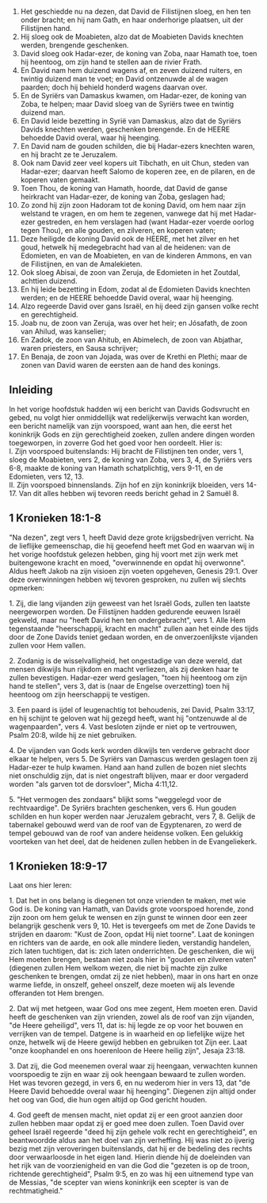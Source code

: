 1. Het geschiedde nu na dezen, dat David de Filistijnen sloeg, en hen ten onder bracht; en hij nam Gath, en haar onderhorige plaatsen, uit der Filistijnen hand. 
2. Hij sloeg ook de Moabieten, alzo dat de Moabieten Davids knechten werden, brengende geschenken. 
3. David sloeg ook Hadar-ezer, de koning van Zoba, naar Hamath toe, toen hij heentoog, om zijn hand te stellen aan de rivier Frath. 
4. En David nam hem duizend wagens af, en zeven duizend ruiters, en twintig duizend man te voet; en David ontzenuwde al de wagen paarden; doch hij behield honderd wagens daarvan over. 
5. En de Syriërs van Damaskus kwamen, om Hadar-ezer, de koning van Zoba, te helpen; maar David sloeg van de Syriërs twee en twintig duizend man. 
6. En David leide bezetting in Syrië van Damaskus, alzo dat de Syriërs Davids knechten werden, geschenken brengende. En de HEERE behoedde David overal, waar hij heenging. 
7. En David nam de gouden schilden, die bij Hadar-ezers knechten waren, en hij bracht ze te Jeruzalem. 
8. Ook nam David zeer veel kopers uit Tibchath, en uit Chun, steden van Hadar-ezer; daarvan heeft Salomo de koperen zee, en de pilaren, en de koperen vaten gemaakt. 
9. Toen Thou, de koning van Hamath, hoorde, dat David de ganse heirkracht van Hadar-ezer, de koning van Zoba, geslagen had; 
10. Zo zond hij zijn zoon Hadoram tot de koning David, om hem naar zijn welstand te vragen, en om hem te zegenen, vanwege dat hij met Hadar-ezer gestreden, en hem verslagen had (want Hadar-ezer voerde oorlog tegen Thou), en alle gouden, en zilveren, en koperen vaten; 
11. Deze heiligde de koning David ook de HEERE, met het zilver en het goud, hetwelk hij medegebracht had van al de heidenen: van de Edomieten, en van de Moabieten, en van de kinderen Ammons, en van de Filistijnen, en van de Amalekieten. 
12. Ook sloeg Abisai, de zoon van Zeruja, de Edomieten in het Zoutdal, achttien duizend. 
13. En hij leide bezetting in Edom, zodat al de Edomieten Davids knechten werden; en de HEERE behoedde David overal, waar hij heenging. 
14. Alzo regeerde David over gans Israël, en hij deed zijn gansen volke recht en gerechtigheid. 
15. Joab nu, de zoon van Zeruja, was over het heir; en Jósafath, de zoon van Ahilud, was kanselier; 
16. En Zadok, de zoon van Ahitub, en Abimelech, de zoon van Abjathar, waren priesters, en Sausa schrijver; 
17. En Benaja, de zoon van Jojada, was over de Krethi en Plethi; maar de zonen van David waren de eersten aan de hand des konings. 

## Inleiding

In het vorige hoofdstuk hadden wij een bericht van Davids Godsvrucht en gebed, nu volgt hier onmiddellijk wat redelijkerwijs verwacht kan worden, een bericht namelijk van zijn voorspoed, want aan hen, die eerst het koninkrijk Gods en zijn gerechtigheid zoeken, zullen andere dingen worden toegeworpen, in zoverre God het goed voor hen oordeelt. Hier is:  
I. Zijn voorspoed buitenslands: Hij bracht de Filistijnen ten onder, vers 1, sloeg de Moabieten, vers 2, de koning van Zoba, vers 3, 4, de Syriërs vers 6-8, maakte de koning van Hamath schatplichtig, vers 9-11, en de Edomieten, vers 12, 13.  
II. Zijn voorspoed binnenslands. Zijn hof en zijn koninkrijk bloeiden, vers 14-17. Van dit alles hebben wij tevoren reeds bericht gehad in 2 Samuël 8.  

## 1 Kronieken 18:1-8 

"Na dezen", zegt vers 1, heeft David deze grote krijgsbedrijven verricht. Na de lieflijke gemeenschap, die hij geoefend heeft met God en waarvan wij in het vorige hoofdstuk gelezen hebben, ging hij voort met zijn werk met buitengewone kracht en moed, "overwinnende en opdat hij overwonne". Aldus heeft Jakob na zijn visioen zijn voeten opgeheven, Genesis 29:1. Over deze overwinningen hebben wij tevoren gesproken, nu zullen wij slechts opmerken: 

1\. Zij, die lang vijanden zijn geweest van het Israël Gods, zullen ten laatste neergeworpen worden. De Filistijnen hadden gedurende eeuwen Israël gekweld, maar nu "heeft David hen ten ondergebracht", vers 1. Alle Hem tegenstaande "heerschappij, kracht en macht" zullen aan het einde des tijds door de Zone Davids teniet gedaan worden, en de onverzoenlijkste vijanden zullen voor Hem vallen.

2\. Zodanig is de wisselvalligheid, het ongestadige van deze wereld, dat mensen dikwijls hun rijkdom en macht verliezen, als zij denken haar te zullen bevestigen. Hadar-ezer werd geslagen, "toen hij heentoog om zijn hand te stellen", vers 3, dat is (naar de Engelse overzetting) toen hij heentoog om zijn heerschappij te vestigen.

3\. Een paard is ijdel of leugenachtig tot behoudenis, zei David, Psalm 33:17, en hij schijnt te geloven wat hij gezegd heeft, want hij "ontzenuwde al de wagenpaarden", vers 4. Vast besloten zijnde er niet op te vertrouwen, Psalm 20:8, wilde hij ze niet gebruiken.

4\. De vijanden van Gods kerk worden dikwijls ten verderve gebracht door elkaar te helpen, vers 5. De Syriërs van Damascus werden geslagen toen zij Hadar-ezer te hulp kwamen. Hand aan hand zullen de bozen niet slechts niet onschuldig zijn, dat is niet ongestraft blijven, maar er door vergaderd worden "als garven tot de dorsvloer", Micha 4:11,12.

5\. "Het vermogen des zondaars" blijkt soms "weggelegd voor de rechtvaardige". De Syriërs brachten geschenken, vers 6. Hun gouden schilden en hun koper werden naar Jeruzalem gebracht, vers 7, 8. Gelijk de tabernakel gebouwd werd van de roof van de Egyptenaren, zo werd de tempel gebouwd van de roof van andere heidense volken. Een gelukkig voorteken van het deel, dat de heidenen zullen hebben in de Evangeliekerk. 

## 1 Kronieken 18:9-17 

Laat ons hier leren: 

1\. Dat het in ons belang is diegenen tot onze vrienden te maken, met wie God is. De koning van Hamath, van Davids grote voorspoed horende, zond zijn zoon om hem geluk te wensen en zijn gunst te winnen door een zeer belangrijk geschenk vers 9, 10. Het is tevergeefs om met de Zone Davids te strijden en daarom: "Kust de Zoon, opdat Hij niet toorne". Laat de koningen en richters van de aarde, en ook alle mindere lieden, verstandig handelen, zich laten tuchtigen, dat is: zich laten onderrichten. De geschenken, die wij Hem moeten brengen, bestaan niet zoals hier in "gouden en zilveren vaten" (diegenen zullen Hem welkom wezen, die niet bij machte zijn zulke geschenken te brengen, omdat zij ze niet hebben), maar in ons hart en onze warme liefde, in onszelf, geheel onszelf, deze moeten wij als levende offeranden tot Hem brengen.

2\. Dat wij met hetgeen, waar God ons mee zegent, Hem moeten eren. David heeft de geschenken van zijn vrienden, zowel als de roof van zijn vijanden, "de Heere geheiligd", vers 11, dat is: hij legde ze op voor het bouwen en verrijken van de tempel. Datgene is in waarheid en op liefelijke wijze het onze, hetwelk wij de Heere gewijd hebben en gebruiken tot Zijn eer. Laat "onze koophandel en ons hoerenloon de Heere heilig zijn", Jesaja 23:18.

3\. Dat zij, die God meenemen overal waar zij heengaan, verwachten kunnen voorspoedig te zijn en waar zij ook heengaan bewaard te zullen worden. Het was tevoren gezegd, in vers 6, en nu wederom hier in vers 13, dat "de Heere David behoedde overal waar hij heenging". Diegenen zijn altijd onder het oog van God, die hun ogen altijd op God gericht houden.

4\. God geeft de mensen macht, niet opdat zij er een groot aanzien door zullen hebben maar opdat zij er goed mee doen zullen. Toen David over geheel Israël regeerde "deed hij zijn gehele volk recht en gerechtigheid", en beantwoordde aldus aan het doel van zijn verheffing. Hij was niet zo ijverig bezig met zijn veroveringen buitenslands, dat hij er de bedeling des rechts door verwaarloosde in het eigen land. Hierin diende hij de doeleinden van het rijk van de voorzienigheid en van die God die "gezeten is op de troon, richtende gerechtigheid", Psalm 9:5, en zo was hij een uitnemend type van de Messias, "de scepter van wiens koninkrijk een scepter is van de rechtmatigheid." 
